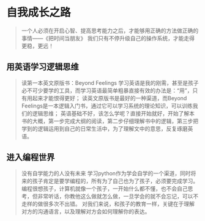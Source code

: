 # 自我成长之路
> 一个人必须在开启心智、提高思考能力之后，才能够用正确的方法做正确的事情——《把时间当朋友》
我们只有不停升级自己的操作系统，才能走得更稳，更远！

## 用英语学习逻辑思维
> 读第一本英文原版书：Beyond Feelings
学习英语是我的刚需，甚至是孩子必不可少要学的工具，而学习英语最简单粗暴直接有效的办法是：“用”，只有用起来才能恨得更好；
读英文原版书是最好的一种渠道，而Beyond Feelings是一本逻辑入门书，通过它可以学习系统的理论知识，可以训练我们的逻辑思维；
英语基础不好，该怎么学呢？直接开始就好，开始了解本书的大概，第一步完成大纲的阅读，第二步仔细理解书中的逻辑，第三步把学到的逻辑运用到自己的日常生活中，为了理解文中的意思，反复琢磨英语。

## 进入编程世界
> 没有自学能力的人没有未来
学习python作为学会自学的一个渠道，同时将来的孩子肯定是要学编程的，所有为了自己也为了孩子，必须要完成学习。
编程很想孩子，计算机就像一个孩子，一开始什么都不懂，也不会自己思考，但非常听话，你教他这么做就怎么做，一旦学会的就不会忘记，可以不走样的做很多次不出错。
对我们来说，和孩子的教育一样，关键在于理解对方的沟通语言，以及理解对方会如何理解你的表达。